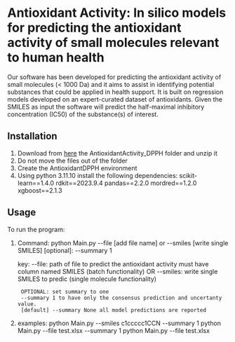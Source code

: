 # Antioxidant Activity: In silico models for predicting the antioxidant activity of small molecules relevant to human health
Our software has been developed for predicting the antioxidant activity of small molecules (< 1000 Da) and it aims to assist in identifying potential substances that could be applied in health support. It is built on regression models developed on an expert-curated dataset of antioxidants.
Given the SMILES as input the software will predict the half-maximal inhibitory concentration (IC50) of the substance(s) of interest.
## Installation
1.	Download from [here](https://github.com/EdoardoVigano/AntioxidantActivity) the AntioxidantActivity_DPPH folder and unzip it
2.	Do not move the files out of the folder
3.	Create the AntioxidantDPPH environment
4.	Using python 3.11.10 install the following dependencies: scikit-learn==1.4.0 rdkit==2023.9.4 pandas==2.2.0 mordred==1.2.0 xgboost==2.1.3
## Usage
To run the program:

1. Command:
    python Main.py --file [add file name] or --smiles [write single SMILES] [optional]: --summary 1

    key: 
        --file: path of file to predict the antioxidant activity must have column named SMILES (batch functionality)
        OR
        --smiles: write single SMILES to predic (single molecule functionality)

        OPTIONAL: set summary to one
        --summary 1 to have only the consensus prediction and uncertanty value.
        [default] --summary None all model predictions are reported


2. examples:
    python Main.py --smiles c1ccccc1CCN --summary 1
    python Main.py --file test.xlsx --summary 1
    python Main.py --file test.xlsx 

